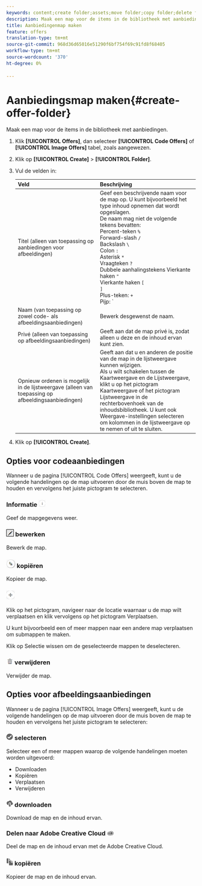 ```yaml
---
keywords: content;create folder;assets;move folder;copy folder;delete folder;download folder;folder
description: Maak een map voor de items in de bibliotheek met aanbiedingen.
title: Aanbiedingenmap maken
feature: offers
translation-type: tm+mt
source-git-commit: 968d36d65016e51290f6bf754f69c91fd8f68405
workflow-type: tm+mt
source-wordcount: '370'
ht-degree: 0%

---
```



# Aanbiedingsmap maken{#create-offer-folder}

Maak een map voor de items in de bibliotheek met aanbiedingen.

1. Klik **[!UICONTROL Offers]**, dan selecteer **[!UICONTROL Code Offers]** of **[!UICONTROL Image Offers]** tabel, zoals aangewezen.
1. Klik op **[!UICONTROL Create]** > **[!UICONTROL Folder]**.
1. Vul de velden in:

   | Veld | Beschrijving |
   |--- |--- |
   | Titel (alleen van toepassing op aanbiedingen voor afbeeldingen) | Geef een beschrijvende naam voor de map op. U kunt bijvoorbeeld het type inhoud opnemen dat wordt opgeslagen.<br>De naam mag niet de volgende tekens bevatten:<br>Percent-teken  `%`<br>Forward-slash  `/`<br>Backslash  `\`<br>Colon  `:`<br>Asterisk  `*`<br>Vraagteken  `?`<br>Dubbele aanhalingstekens Vierkante haken  `"`<br>Vierkante haken  `[`<br>  `]`<br>Plus-teken:  `+`<br>Pijp:  `|`<br>Periode:  `.`<br>Getalteken:  `#`<br>accolade:  `{`<br>Curly bracket  `}`<br>Caret  `^`<br>Semicolon  `;`<br>U kunt een koppelteken (  `- `) in plaats van deze tekens gebruiken. |
   | Naam (van toepassing op zowel code- als afbeeldingsaanbiedingen) | Bewerk desgewenst de naam. |
   | Privé (alleen van toepassing op afbeeldingsaanbiedingen) | Geeft aan dat de map privé is, zodat alleen u deze en de inhoud ervan kunt zien. |
   | Opnieuw ordenen is mogelijk in de lijstweergave (alleen van toepassing op afbeeldingsaanbiedingen) | Geeft aan dat u en anderen de positie van de map in de lijstweergave kunnen wijzigen.<br>Als u wilt schakelen tussen de Kaartweergave en de Lijstweergave, klikt u op het pictogram Kaartweergave of het pictogram Lijstweergave in de rechterbovenhoek van de inhoudsbibliotheek. U kunt ook Weergave-instellingen selecteren om kolommen in de lijstweergave op te nemen of uit te sluiten. |

1. Klik op **[!UICONTROL Create]**.

## Opties voor codeaanbiedingen

Wanneer u de pagina [!UICONTROL Code Offers] weergeeft, kunt u de volgende handelingen op de map uitvoeren door de muis boven de map te houden en vervolgens het juiste pictogram te selecteren.

### Informatie ![](assets/icon_info.png)

Geef de mapgegevens weer.

### ![](assets/icon_edit.png) bewerken

Bewerk de map.

### ![](assets/icon_copy.png) kopiëren

Kopieer de map.

### ![](assets/icon_move_folder.png)

Klik op het pictogram, navigeer naar de locatie waarnaar u de map wilt verplaatsen en klik vervolgens op het pictogram Verplaatsen.

U kunt bijvoorbeeld een of meer mappen naar een andere map verplaatsen om submappen te maken.

Klik op Selectie wissen om de geselecteerde mappen te deselecteren.

### ![](assets/icon_delete.png) verwijderen

Verwijder de map.

## Opties voor afbeeldingsaanbiedingen

Wanneer u de pagina [!UICONTROL Image Offers] weergeeft, kunt u de volgende handelingen op de map uitvoeren door de muis boven de map te houden en vervolgens het juiste pictogram te selecteren:

### ![](assets/icon_check.png) selecteren

Selecteer een of meer mappen waarop de volgende handelingen moeten worden uitgevoerd:

* Downloaden
* Kopiëren
* Verplaatsen
* Verwijderen

### ![](assets/icon_download.png) downloaden

Download de map en de inhoud ervan.

### Delen naar Adobe Creative Cloud ![](assets/icon_creative_cloud.png)

Deel de map en de inhoud ervan met de Adobe Creative Cloud.

### ![](assets/icon_copy_content.png) kopiëren

Kopieer de map en de inhoud ervan.